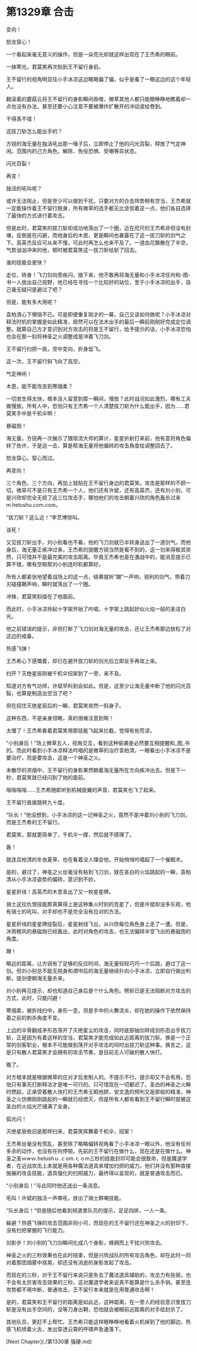 # 第1329章 合击

变向！

怒龙穿心！

一个看起来毫无意义的操作，但是一朵亮光却就这样出现在了王杰希的眼前。

一抹寒光，君莫笑再次贴到王不留行身前。

王不留行的视角明显往小手冰凉这边略略偏了偏，似乎是看了一眼这边的这个年轻人。

翻滚着的蘑菇云将王不留行的身影瞬间吞噬，微草其他人都只能眼睁睁地瞧着却一点也没有办法，甚至还要小心注意不要被爆炸扩散开的冲动波给卷到。

干得真不错！

这拔刀斩怎么能出手的？

方锐的海无量在独活吼出那一嗓子后，立即停止了他的闪光百裂，释放了气定神闲。范围内的己方角色，解除、免役恐惧、受嘲等异状态。

闪光百裂！

再变！

独活的吼叫呢？

或许无法阻止，但是至少可以做到干扰，只要对方的合击阵势稍有空当，王杰希就一定能操作着王不留行脱身，所有微草的选手都无比坚信着这一点，他们各自选择了最快的方式进行着攻击。

但是此时，君莫笑的拔刀斩却成功地荡出了一个圈，近在咫尺的王杰希非但没有封堵，反倒是在闪避，而他身后的木恩，更是瞬间也暴露在了这一拔刀斩的剑气之下。高英杰反应可从来不慢，可此时再怎么也来不及了。一道血花飘散在了半空，气势汹汹冲来的他，顿时被君莫笑这一拔刀斩给斩了回去。

谁的技能会更快？

走位，转身！飞刀剑向旁疾闪，接下来，他不敢再将海无量和小手冰凉任何和-图-书一人放出自己视野，他已经在寻找一个比较好的站位，至于小手冰凉的出手，自己毫无疑问是避过了吧？

但是，能有多大用呢？

袁柏清心下懊恼不已。可是即便重复刚才的一幕，自己又该如何做呢？小手冰凉对释法时机的掌握是如此精准，居然可以在法术出手的最后一瞬前刚刚好完成定位调整。就算自己方才意识到对方攻击的将是王不留行，给予提示的话，小手冰凉恐怕也会在那一刻将神圣之火调整成是冲着飞刀剑。

王不留行扫把一挑，空中变向，折身低飞。

这一次，王不留行斜飞向了高空。

气定神闲！

木恩，能不能攻击到寒烟柔？

一切发生得太快，根本没人留意到那一瞬间，慢放？此时战况如此激烈，哪有工夫做慢放。所有人中，恐怕只有王杰希一个人清楚拔刀斩为什么能出手，因为……君莫笑手中是千机伞啊！

悬磁炮！

海无量，方锐再一次展示了猥琐流大师的算计，星星折射打来前，他有意将角色偏转了些许，于是这一击，算是帮海无量将他偏转的攻击角度给调整回去了。

怒龙穿心，穿心而过。

再变向！

三个角色，三个方向，再加上就贴在王不留行身边的君莫笑。攻击是那样的不顾一切，微草可不是只有王杰希一个人，他们还有许斌，还有高英杰，还有刘小别，可是兴欣却完全无视了这三位攻击手，哪怕他们的攻击朝着兴欣的角色轰杀过来m.hetushu.com.com。

“拔刀斩？这么近！”李艺博惊叫。

该死！

又见拔刀斩出手，刘小别看也不看，他的飞刀剑就已半转身送出了一道剑气。而他身后，海无量正疾冲过来，王杰希的提醒方锐当然是看不到的，这一剑来得极其突然，只可惜并不是最完美的攻击距离。毕竟王杰希也是在激战中的，能消息提示已算不错，哪有空暇帮刘小别连时机都算好。

所有人都紧张地望着战场上的这一点，结果就听“蹭”一声响，锐利的剑气，带着刀刃碰撞鞘声响，瞬时就荡出了一个圈。

冲锋，君莫笑斜插在了他面前。

而此时，小手冰凉拎起十字架开始了吟唱，十字架上跳起好似火焰一般的圣洁白光。

他之前错误的提示，非但打断了飞刀剑对海无量的攻击，还让王杰希那边放松了对这边的戒备。

热感飞弹！

王杰希心下感慨着，却已在避开拔刀斩的剑光后立即反手再攻上来。

扫开？灭绝星辰刚被千机伞招架到了一旁，来不及。

知道对方有气功师，许斌早料到会如此。但是，这至少让海无量中断了他的闪光百裂，也算是制造出空当了吧？

但在招住灭绝星辰后的一瞬，君莫笑突然一斜身子。

这种东西，不是亲身领略，真的很难注意到啊！

太慢了！王杰希看着君莫笑用那技能飞起来拦截，觉得有些荒谬。

“小别身后！”场上微草五人，视角交互，看到这种偷袭是必然要互相提醒和_图_书的。而此时看到小手冰凉释法吟唱的是微草的治疗袁柏清，一眼看出小手冰凉不是要治疗，而是要攻击，这是一个神圣之火。

未散尽的浓烟中，王不留行的身影果然朝着海无量所在方向疾冲出去。但是下一秒，君莫笑就已经闪到了他的面前。

嗡嗡嗡嗡……王杰希随即听到机械旋翼的声音，君莫笑也飞了起来。

王不留行直接跳转九十度。

“队长！”他没想到，小手冰凉的这一记神圣之火，竟然不是冲着刘小别的飞刀剑，而是王杰希的王不留行。

君莫笑，那就更简单了，千机伞一撑，然后就不搭理了。

轰！

就连吕柏清的冬虫夏草，也在看着没人理会他，开始悄悄吟唱起了一个催眠术。

是的，避过了，神圣之火丝毫没有粘到飞刀剑，就在圣白的火焰跳起的一瞬，袁柏清从小手冰凉姿势的偏转，意识到不妙。

星星折线！高英杰的木恩丢出了又一枚星星牌。

骑士这拉仇恨技能那真算得上是这种集火时刻的克星了，但是许斌却没多乐观，他有骑士的吼叫，对手却也不是完全没有应对的方法。

星星折线的星星牌绽裂后，星星射线飞出，从兴欣每位角色身上走了一遭。但是，沐雨橙风的悬磁炮已经轰出，此时对角色的攻击，也无法偏转半空飞出的悬磁炮的角度。

蹭！

略远的距离，让方锐有了足够的反应时间，海无量轻轻巧巧一个后跳，避过了这一剑。但刘小别总不能无视身和*图*书后的海无量继续扑向小手冰凉，立即自行做出判断，提剑便朝海无量杀来。

刘小别再见提示，却也知道自己身后是个什么角色。劈斩已是无法阻断对方攻击的方式，此时，只能闪避！

寒烟柔，被折线扫中，身形一歪，但是手中的火舞流炎，却在她的操作下依然保持着之前的刺杀角度不变。

上边的伞骨翻成矛形态荡开了灭绝星尘的攻击，同时底部抽剑转成剑形态出手拔刀斩，正是因为有着这样的空当，君莫笑才能完成如此近距离的拔刀斩。换是一个正常的剑客职业，根本不可能做到荡开对手攻击的同时出拔刀斩这种事。换言之，这是只有散人君莫笑才会拥有的攻击节奏，是目前无人可破的散人快打。

晚了。

对方根本就是根据微草的应对才后发制人的。不提示不行，提示却又不会有用，恐怕只有事先打断释法才是唯一可行的。只可惜现在一切都迟了。圣白的神圣之火瞬时燃起，正承受着散人快打的王杰希无暇他顾，安文逸的预判又是那般的精准，神圣之火仿佛刚刚跳起的一瞬就已经熄灭，但是所有人都有看到王不留行瞬时就被这圣白的火焰光芒铺满了全身。

弧光闪！

灭绝星辰依旧是那样扫来，君莫笑挥舞着千机伞，招架！

王杰希丝毫没有慌乱，甚至除了略略偏转视角看了小手冰凉一眼以外，他没有任何多余的动作，也没有任何停顿。先前的王不留行在做什么，现在还是在做什么。神圣之圣ｗwｗ.hetushｕ.ｃom.ｃｏm三秒的技能封印可能会很致命，但是魔道学者，在近战攻击上本就是用各种魔法道具来增加扫把的威力。他们并没有那种直接施展的攻击技能，道具强化的扫把威力，最终得以呈现的，就是普通攻击而已。

“小别身后！”与此同时他还送出一条消息。

吼叫！许斌的独活一声嘶吼，放出了骑士群嘲技能。

“队长身后！”但是随后他看到频道里队员的提示，足足四排，一人一条。

躲避？热感飞弹的攻击范围非同小可，而现在的王不留行还在神圣之火的封印下，没有扫把掌握的飞行能力。

剑影步！刘小别的飞刀剑瞬间化成八个身影，蜂拥而上干扰兴欣攻击。

神圣之火的三秒效果也在此时结束，但是兴欣战队的所有攻击角色，却在此时一同对着那团烟雾中摇晃，却还没有消逝的身影发起了攻击。

而现在的三秒，对于王不留行来说只是失去了魔法道具辅助的，攻击力有些弱，也不会有太厉害攻击效果的三秒。这对魔道学者来说真不能算是什么杀手锏。甚至连攻势都不用中断，普通攻击，王不留行本来就是在用普通攻击啊！

是的，君莫笑和王不留行的距离是如此近，这种距离，在一旁人的经验意识里拔刀斩是没有出手空间的，没等刀身出鞘，恐怕就会被眼前近距离的对手给封杀了。

其他队员，更赶不上帮忙。王杰希只能这样眼睁睁地看着火机掉到了他的脚边，热感飞机喷着火舌，发出穿透云霄的呼啸声急速落下。



[Next Chapter](./第1330章 强硬.md)